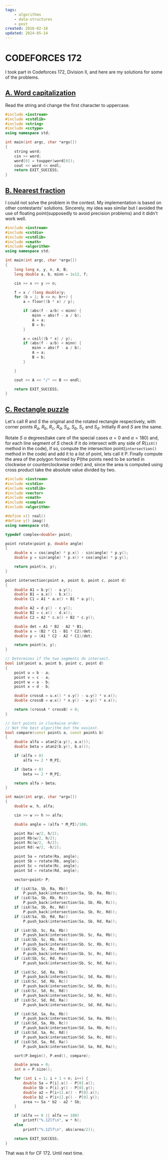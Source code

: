 ```yaml
---
tags:
    - algorithms
    - data-structures
    - post
created: 2016-02-18
updated: 2024-05-14
---
```

# CODEFORCES 172

I took part in Codeforces 172, Division II, and here are my solutions for some of the problems.

## [A. Word capitalization](http://codeforces.com/contest/281/problem/A)
Read the string and change the first character to uppercase.

```cpp
#include <iostream>
#include <cstdlib>
#include <string>
#include <cctype>
using namespace std;

int main(int argc, char *argv[])
{
    string word;
    cin >> word;
    word[0] = toupper(word[0]);
    cout << word << endl;
    return EXIT_SUCCESS;
}
```

## [B. Nearest fraction](http://codeforces.com/contest/281/problem/B)
I could not solve the problem in the contest. My implementation is based on other contestants' solutions. Sincerely, my idea was similar but I avoided the use of floating point(supposedly to avoid precision problems) and it didn't work well.

```cpp
#include <iostream>
#include <cstdio>
#include <cstdlib>
#include <cmath>
#include <algorithm>
using namespace std;

int main(int argc, char *argv[])
{
    long long x, y, n, A, B;
    long double a, b, minn = 1e12, f;

    cin >> x >> y >> n;

    f = x / (long double)y;
    for (b = 1; b <= n; b++) {
        a = floor((b * x) / y);

        if (abs(f - a/b) < minn) {
            minn = abs(f - a / b);
            A = a;
            B = b;
        }

        a = ceil((b * x) / y);
        if (abs(f - a/b) < minn) {
            minn = abs(f - a / b);
            A = a;
            B = b;
        }

    }

    cout << A << "/" << B << endl;

    return EXIT_SUCCESS;
}
```

## [C. Rectangle puzzle](http://codeforces.com/contest/281/problem/C)
Let's call $R$ and $S$ the original and the rotated rectangle respectively, with corner points $R_{a}$, $R_{b}$, $R_{c}$, $R_{d}$, $S_{a}$, $S_{b}$, $S_{c}$ and $S_{d}$. Initially $R$ and $S$ are the same.

Rotate $S$ $\alpha$ degrees(take care of the special cases $\alpha = 0$ and $\alpha = 180$) and, for each line segment of $S$ check if it do intersect with any side of $R$(`isX()` method in the code), if so, compute the intersection point(`intersection()` method in the code) and add it to a list of point, lets call it P. Finally compute the area of the polygon formed by P(the points need to be sorted in clockwise or counterclockwise  order) and, since the area is computed using cross product take the absolute value divided by two.

```cpp
#include <iostream>
#include <cstdio>
#include <cstdlib>
#include <vector>
#include <cmath>
#include <complex>
#include <algorithm>

#define x() real()
#define y() imag()
using namespace std;

typedef complex<double> point;

point rotate(point p, double angle)
{
    double x = cos(angle) * p.x() - sin(angle) * p.y();
    double y = sin(angle) * p.x() + cos(angle) * p.y();

    return point(x, y);
}

point intersection(point a, point b, point c, point d)
{
    double A1 = b.y() - a.y();
    double B1 = a.x() - b.x();
    double C1 = A1 * a.x() + B1 * a.y();

    double A2 = d.y() - c.y();
    double B2 = c.x() - d.x(); 
    double C2 = A2 * c.x() + B2 * c.y();

    double det = A1 * B2 - A2 * B1;
    double x = (B2 * C1 - B1 * C2)/det;
    double y = (A1 * C2 - A2 * C1)/det;

    return point(x, y);
}

// Determines if the two segments do intersect.
bool isX(point a, point b, point c, point d)
{
    point u = b - a;
    point v = c - a;
    point w = a - b;
    point x = d - b;

    double crossA = u.x() * v.y() - u.y() * v.x();
    double crossB = w.x() * x.y() - w.y() * x.x();

    return (crossA * crossB) > 0;
}

// Sort points in clockwise order.
// Not the best algorithm but the easiest.
bool compare(const point& a, const point& b)
{
    double alfa = atan2(a.y(), a.x());
    double beta = atan2(b.y(), b.x());

    if (alfa < 0)
        alfa += 2 * M_PI;

    if (beta < 0)
        beta += 2 * M_PI;

    return alfa > beta;
}

int main(int argc, char *argv[])
{
    double w, h, alfa;

    cin >> w >> h >> alfa;

    double angle = (alfa * M_PI)/180;

    point Ra(-w/2, h/2);
    point Rb(w/2, h/2);
    point Rc(w/2, -h/2);
    point Rd(-w/2, -h/2);

    point Sa = rotate(Ra, angle);
    point Sb = rotate(Rb, angle);
    point Sc = rotate(Rc, angle);
    point Sd = rotate(Rd, angle);

    vector<point> P;

    if (isX(Sa, Sb, Ra, Rb))
        P.push_back(intersection(Sa, Sb, Ra, Rb));
    if (isX(Sa, Sb, Rb, Rc))
        P.push_back(intersection(Sa, Sb, Rb, Rc));
    if (isX(Sa, Sb, Rc, Rd))
        P.push_back(intersection(Sa, Sb, Rc, Rd));
    if (isX(Sa, Sb, Rd, Ra))
        P.push_back(intersection(Sa, Sb, Rd, Ra));

    if (isX(Sb, Sc, Ra, Rb))
        P.push_back(intersection(Sb, Sc, Ra, Rb));
    if (isX(Sb, Sc, Rb, Rc))
        P.push_back(intersection(Sb, Sc, Rb, Rc));
    if (isX(Sb, Sc, Rc, Rd))
        P.push_back(intersection(Sb, Sc, Rc, Rd));
    if (isX(Sb, Sc, Rd, Ra))
        P.push_back(intersection(Sb, Sc, Rd, Ra));

    if (isX(Sc, Sd, Ra, Rb))
        P.push_back(intersection(Sc, Sd, Ra, Rb));
    if (isX(Sc, Sd, Rb, Rc))
        P.push_back(intersection(Sc, Sd, Rb, Rc));
    if (isX(Sc, Sd, Rc, Rd))
        P.push_back(intersection(Sc, Sd, Rc, Rd));
    if (isX(Sc, Sd, Rd, Ra))
        P.push_back(intersection(Sc, Sd, Rd, Ra));

    if (isX(Sd, Sa, Ra, Rb))
        P.push_back(intersection(Sd, Sa, Ra, Rb));
    if (isX(Sd, Sa, Rb, Rc))
        P.push_back(intersection(Sd, Sa, Rb, Rc));
    if (isX(Sd, Sa, Rc, Rd))
        P.push_back(intersection(Sd, Sa, Rc, Rd));
    if (isX(Sd, Sa, Rd, Ra))
        P.push_back(intersection(Sd, Sa, Rd, Ra));

    sort(P.begin(), P.end(), compare);

    double area = 0;
    int n = P.size();

    for (int i = 1; i + 1 < n; i++) {
        double Sa = P[i].x() - P[0].x();
        double Sb = P[i].y() - P[0].y();
        double a2 = P[i+1].x() - P[0].x();
        double b2 = P[i+1].y() - P[0].y();
        area += Sa * b2 - a2 * Sb;
    }

    if (alfa == 0 || alfa == 180)
        printf("%.12lf\n", w * h);
    else
        printf("%.12lf\n", abs(area/2));

    return EXIT_SUCCESS;
}
```

That was it for CF 172. Until next time.
